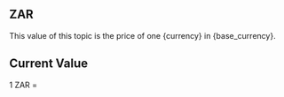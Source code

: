 ## ZAR

This value of this topic is the price of one {currency} in {base_currency}.

## Current Value

1 ZAR = <Topic topic="finance/stock-exchange/currency/ZAR/EUR" decimals="3" unit="EUR"/>

